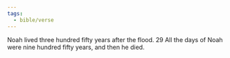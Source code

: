 ```yaml
---
tags:
  - bible/verse
---
```

Noah lived three hundred fifty years after the flood. 29 All the days of Noah were nine hundred fifty years, and then he died.